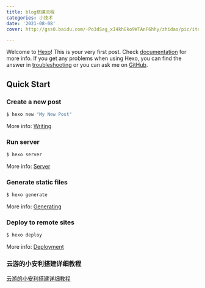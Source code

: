 ```yaml
---
title: blog搭建流程
categories: 小技术
date: '2021-08-08'
cover: http://gss0.baidu.com/-Po3dSag_xI4khGko9WTAnF6hhy/zhidao/pic/item/32fa828ba61ea8d3d63e3c569d0a304e251f5847.jpg

---
```

Welcome to [Hexo](https://hexo.io/)! This is your very first post. Check [documentation](https://hexo.io/docs/) for more info. If you get any problems when using Hexo, you can find the answer in [troubleshooting](https://hexo.io/docs/troubleshooting.html) or you can ask me on [GitHub](https://github.com/hexojs/hexo/issues).

## Quick Start

### Create a new post

``` bash
$ hexo new "My New Post"
```

More info: [Writing](https://hexo.io/docs/writing.html)

### Run server

``` bash
$ hexo server
```

More info: [Server](https://hexo.io/docs/server.html)

### Generate static files

``` bash
$ hexo generate
```

More info: [Generating](https://hexo.io/docs/generating.html)

### Deploy to remote sites

``` bash
$ hexo deploy
```

More info: [Deployment](https://hexo.io/docs/one-command-deployment.html)

### 云游的小安利搭建详细教程
[云游的小安利搭建详细教程](https://www.yunyoujun.cn/share/how-to-build-your-site/)
